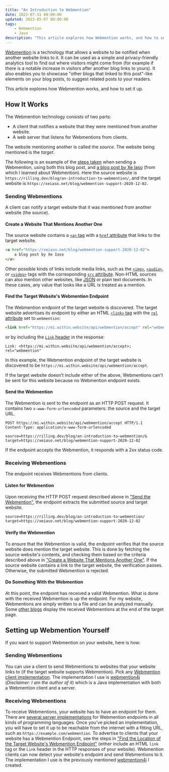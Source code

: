 ```yaml
---
title: "An Introduction to Webmention"
date: 2022-07-31 00:00:00
updated: 2023-05-07 00:00:00
tags:
    - Webmention
    - Java
description: "This article explores how Webmention works, and how to set it up."
---
```


[Webmention](https://www.w3.org/TR/webmention/) is a technology that allows a website to be notified when another website links to it. It can be used as a simple and privacy-friendly analytics tool to find out where visitors might come from (for example if there is a notable increase in visitors after another blog links to yours). It also enables you to showcase "other blogs that linked to this post"-like elements on your blog posts, to suggest related posts to your readers.

This article explores how Webmention works, and how to set it up.

<!-- more -->

## How It Works

The Webmention technology consists of two parts:

- A client that notifies a website that they were mentioned from another website.
- A web server that listens for Webmentions from clients.

The website mentioning another is called the _source_. The website being mentioned is the _target_.

The following is an example of the [steps taken](https://www.w3.org/TR/webmention/#webmention-protocol) when sending a Webmention, using both this blog post, and [a blog post by Xe Iaso](https://xeiaso.net/blog/webmention-support-2020-12-02) (from which I learned about Webmention). Here the source website is `https://rilling.dev/blog/an-introduction-to-webmention/`, and the target website is `https://xeiaso.net/blog/webmention-support-2020-12-02`.

### Sending Webmentions

A client can notify a target website that it was mentioned from another website (the source).

#### Create a Website That Mentions Another One

The source website contains a [`<a>` tag](https://developer.mozilla.org/en-US/docs/Web/HTML/Element/a) with a [`href` attribute](https://developer.mozilla.org/en-US/docs/Web/HTML/Element/a#attr-href) that links to the target website.

```html
<a href="https://xeiaso.net/blog/webmention-support-2020-12-02">
	a blog post by Xe Iaso
</a>
```

Other possible kinds of links include media links, such as the [`<img>`](https://developer.mozilla.org/en-US/docs/Web/HTML/Element/img), [`<audio>`](https://developer.mozilla.org/en-US/docs/Web/HTML/Element/audio), or [`<video>`](https://developer.mozilla.org/en-US/docs/Web/HTML/Element/video) tags with the corresponding [`src` attribute](https://developer.mozilla.org/en-US/docs/Web/HTML/Element/img#attr-src). Non-HTML sources can also mention other websites, like [JSON](https://www.json.org/json-en.html) or plain text documents. In these cases, any value that looks like a URL is treated as a mention.

#### Find the Target Website's Webmention Endpoint

The Webmention endpoint of the target website is discovered. The target website advertises its endpoint by either an HTML [`<link>` tag](https://developer.mozilla.org/en-US/docs/Web/HTML/Element/link) with the [`rel` attribute](https://developer.mozilla.org/en-US/docs/Web/HTML/Element/link#rel) set to `webmention`:

```html
<link href="https://mi.within.website/api/webmention/accept" rel="webmention" />
```

or by including the [`Link` header](https://developer.mozilla.org/en-US/docs/Web/HTTP/Headers/Link) in the response:

```http
Link: <https://mi.within.website/api/webmention/accept>; rel="webmention"
```

In this example, the Webmention endpoint of the target website is discovered to be `https://mi.within.website/api/webmention/accept`.

If the target website doesn't include either of the above, Webmentions can't be sent for this website because no Webmention endpoint exists.

#### Send the Webmention

The Webmention is sent to the endpoint as an HTTP POST request. It contains two `x-www-form-urlencoded` parameters: the source and the target URL.

```http
POST https://mi.within.website/api/webmention/accept HTTP/1.1
Content-Type: application/x-www-form-urlencoded

source=https://rilling.dev/blog/an-introduction-to-webmention/&
target=https://xeiaso.net/blog/webmention-support-2020-12-02
```

If the endpoint accepts the Webmention, it responds with a 2xx status code.

### Receiving Webmentions

The endpoint receives Webmentions from clients.

#### Listen for Webmention

Upon receiving the HTTP POST request described above in ["Send the Webmention"](#send-the-webmention), the endpoint extracts the submitted source and target website.

```txt
source=https://rilling.dev/blog/an-introduction-to-webmention/
target=https://xeiaso.net/blog/webmention-support-2020-12-02
```

#### Verify the Webmention

To ensure that the Webmention is valid, the endpoint verifies that the source website does mention the target website. This is done by fetching the source website's contents, and checking them based on the criteria described above in ["Create a Website That Mentions Another One"](#create-a-website-that-mentions-another-one). If the source website contains a link to the target website, the verification passes. Otherwise, the submitted Webmention is rejected.

#### Do Something With the Webmention

At this point, the endpoint has received a valid Webmention. What is done with the received Webmention is up the endpoint. For my website, Webmentions are simply written to a file and can be analyzed manually. Some [other blogs](https://xeiaso.net/blog/webmention-support-2020-12-02) display the received Webmentions at the end of the target page.

## Setting up Webmention Yourself

If you want to support Webmention on your website, here is how:

### Sending Webmentions

You can use a client to send Webmentions to websites that your website links to (if the target website supports Webmention).
Pick any [Webmention client implementation](https://webmention.net/implementations/#sending). The implementation I use is [webmention4j](https://github.com/RillingDev/webmention4j) (_Disclaimer: I am the author of it_) which is a Java implementation with both a Webmention client and a server.

### Receiving Webmentions

To receive Webmentions, your website has to have an endpoint for them.
There are [several server implementations](https://webmention.net/implementations/#receiving) for Webmention endpoints in all kinds of programming languages. Once you've picked an implementation, you will have to set it up to be reachable from the internet with a fitting URL, such as `https://example.com/webmention`.
To advertise to clients that your website has a Webmention Endpoint, see the steps in ["Find the Location of the Target Website's Webmention Endpoint"](#find-the-target-website’s-webmention-endpoint) (either include an HTML `link` tag or the `Link` header in the HTTP responses of your website).
Webmention clients can now detect your website's endpoint and send Webmentions to it.
The implementation I use is the previously mentioned [webmention4j](https://github.com/RillingDev/webmention4j) I created.
